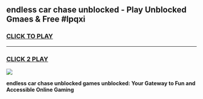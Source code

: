 
## endless car chase unblocked - Play Unblocked Gmaes & Free #lpqxi
<h3>
<a href="https://news.freeplayer.one?title=endless_car_chase_unblocked&ref=03M">CLICK TO PLAY</a></h3>
<hr>

<h3>
<a href="https://news.freeplayer.one?title=endless_car_chase_unblocked&ref=03M">CLICK 2 PLAY</a>
  
</h3>

<a href="https://news.freeplayer.one?title=endless_car_chase_unblocked&ref=03M"><img src="https://clearcache.store/games.png"></a>


**endless car chase unblocked games unblocked: Your Gateway to Fun and Accessible Online Gaming**

